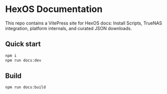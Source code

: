 # HexOS Documentation

This repo contains a VitePress site for HexOS docs: Install Scripts, TrueNAS integration, platform internals, and curated JSON downloads.

## Quick start
```bash
npm i
npm run docs:dev
```

## Build
```bash
npm run docs:build
```
